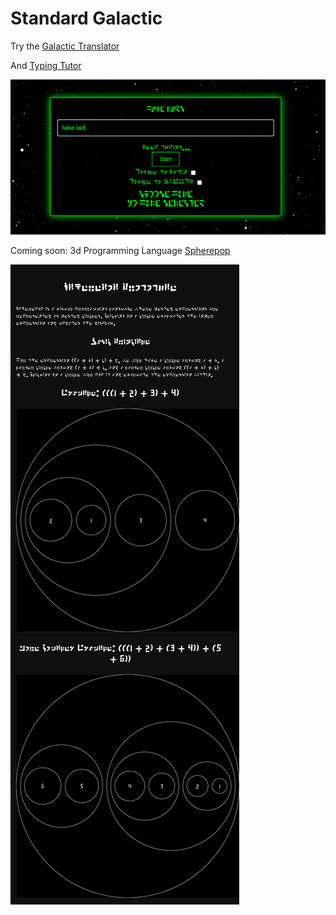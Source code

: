 # Standard Galactic


Try the [Galactic Translator](https://standardgalactic.github.io/sga-converter.html)

And [Typing Tutor](https://standardgalactic.github.io/typing-tutor)

![](galactic-typing-tutor.png)

Coming soon: 3d Programming Language
[Spherepop](https://standardgalactic.github.io/spherepop.html)

![](banner.png)
<!--
![](sga-sample.png)
![](sga-sample-02.png)
-->
